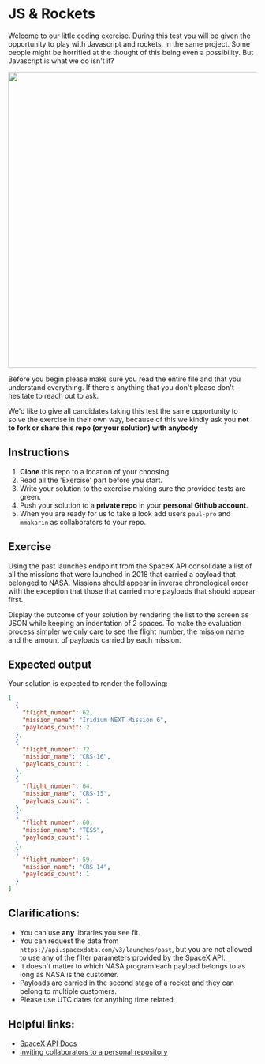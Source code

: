 # JS & Rockets

Welcome to our little coding exercise. During this test you will be given the opportunity to play with Javascript and rockets, in the same project. Some people might be horrified at the thought of this being even a possibility. But Javascript is what we do isn't it?

<img align="center" src="https://i.imgur.com/ekyJNd9.jpg" width="600">

Before you begin please make sure you read the entire file and that you understand everything. If there's anything that you don't please don't hesitate to reach out to ask.

We'd like to give all candidates taking this test the same opportunity to solve the exercise in their own way, because of this we kindly ask you **not to fork or share this repo (or your solution) with anybody**


## Instructions

1. **Clone** this repo to a location of your choosing.
2. Read all the 'Exercise' part before you start.
3. Write your solution to the exercise making sure the provided tests are green.
4. Push your solution to a **private repo** in your **personal Github account**.
5. When you are ready for us to take a look add users `paul-pro` and `mmakarin` as collaborators to your repo.


## Exercise

Using the past launches endpoint from the SpaceX API consolidate a list of all the missions that were launched in 2018 that carried a payload that belonged to NASA. Missions should appear in inverse chronological order with the exception that those that carried more payloads that should appear first.

Display the outcome of your solution by rendering the list to the screen as JSON while keeping an indentation of 2 spaces. To make the evaluation process simpler we only care to see the flight number, the mission name and the amount of payloads carried by each mission.


## Expected output

Your solution is expected to render the following:

```json
[
  {
    "flight_number": 62,
    "mission_name": "Iridium NEXT Mission 6",
    "payloads_count": 2
  },
  {
    "flight_number": 72,
    "mission_name": "CRS-16",
    "payloads_count": 1
  },
  {
    "flight_number": 64,
    "mission_name": "CRS-15",
    "payloads_count": 1
  },
  {
    "flight_number": 60,
    "mission_name": "TESS",
    "payloads_count": 1
  },
  {
    "flight_number": 59,
    "mission_name": "CRS-14",
    "payloads_count": 1
  }
]
```


## Clarifications:

- You can use **any** libraries you see fit.
- You can request the data from `https://api.spacexdata.com/v3/launches/past`, but you are not allowed to use any of the filter parameters provided by the SpaceX API.
- It doesn't matter to which NASA program each payload belongs to as long as NASA is the customer.
- Payloads are carried in the second stage of a rocket and they can belong to multiple customers.
- Please use UTC dates for anything time related.


## Helpful links:

- [SpaceX API Docs][spacex-api]
- [Inviting collaborators to a personal repository][github-collaborators]


[spacex-api]: https://docs.spacexdata.com/?version=latest#fce450d6-e064-499a-b88d-34cc22991bcc
[github-collaborators]: https://help.github.com/en/articles/inviting-collaborators-to-a-personal-repository

